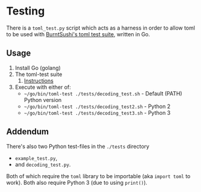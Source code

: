 # Testing
There is a `toml_test.py` script which acts as a harness in order to allow toml to be used with [BurntSushi's toml test suite](https://github.com/BurntSushi/toml-test), written in Go.

## Usage
1. Install Go (golang)
2. The toml-test suite
	1. [Instructions](https://github.com/BurntSushi/toml-test#try-it-out)
3. Execute with either of:
	* `~/go/bin/toml-test ./tests/decoding_test.sh` - Default (PATH) Python version
	* `~/go/bin/toml-test ./tests/decoding_test2.sh` - Python 2
	* `~/go/bin/toml-test ./tests/decoding_test3.sh` - Python 3

## Addendum
There's also two Python test-files in the `./tests` directory
* `example_test.py`,
* and `decoding_test.py`.

Both of which require the `toml` library to be importable (aka `import toml` to work).
Both also require Python 3 (due to using `print()`).
